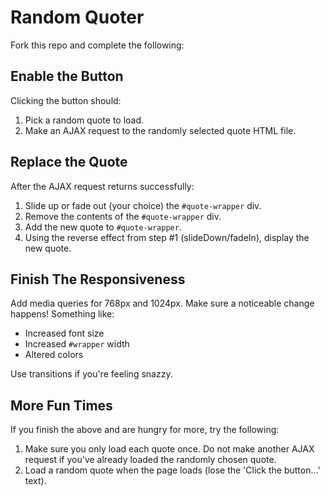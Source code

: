 Random Quoter
=============

Fork this repo and complete the following:

## Enable the Button

Clicking the button should:

1. Pick a random quote to load.
2. Make an AJAX request to the randomly selected quote HTML file.

## Replace the Quote

After the AJAX request returns successfully:

1. Slide up or fade out (your choice) the `#quote-wrapper` div.
2. Remove the contents of the `#quote-wrapper` div.
3. Add the new quote to `#quote-wrapper`.
4. Using the reverse effect from step #1 (slideDown/fadeIn), display the new quote.

## Finish The Responsiveness

Add media queries for 768px and 1024px. Make sure a noticeable change happens! Something like:

- Increased font size
- Increased `#wrapper` width
- Altered colors

Use transitions if you're feeling snazzy.

## More Fun Times

If you finish the above and are hungry for more, try the following:

1. Make sure you only load each quote once. Do not make another AJAX request if you've already loaded the randomly chosen quote.
2. Load a random quote when the page loads (lose the 'Click the button...' text).
